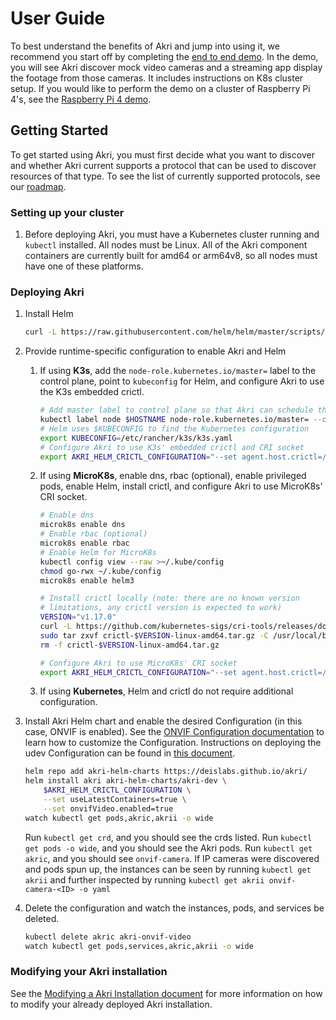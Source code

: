 # User Guide
To best understand the benefits of Akri and jump into using it, we recommend you start off by completing the [end to end demo](./end-to-end-demo.md). In the demo, you will see Akri discover mock video cameras and a streaming app display the footage from those cameras. It includes instructions on K8s cluster setup. If you would like to perform the demo on a cluster of Raspberry Pi 4's, see the [Raspberry Pi 4 demo](./rpi4-demo.md).

## Getting Started
To get started using Akri, you must first decide what you want to discover and whether Akri current supports a protocol that can be used to discover resources of that type. To see the list of currently supported protocols, see our [roadmap](./roadmap.md).

### Setting up your cluster
1. Before deploying Akri, you must have a Kubernetes cluster running and `kubectl` installed. All nodes must be Linux. All of the Akri component containers are currently built for amd64 or arm64v8, so all nodes must have one of these platforms.

### Deploying Akri
1. Install Helm
    ```sh
    curl -L https://raw.githubusercontent.com/helm/helm/master/scripts/get-helm-3 | bash
    ```
1. Provide runtime-specific configuration to enable Akri and Helm

    1. If using **K3s**, add the `node-role.kubernetes.io/master=` label to the control plane, point to `kubeconfig` for Helm, and configure Akri to use the K3s embedded crictl.
        ```sh
        # Add master label to control plane so that Akri can schedule the controller
        kubectl label node $HOSTNAME node-role.kubernetes.io/master= --overwrite=true
        # Helm uses $KUBECONFIG to find the Kubernetes configuration
        export KUBECONFIG=/etc/rancher/k3s/k3s.yaml
        # Configure Akri to use K3s' embedded crictl and CRI socket
        export AKRI_HELM_CRICTL_CONFIGURATION="--set agent.host.crictl=/usr/local/bin/crictl --set agent.host.dockerShimSock=/run/k3s/containerd/containerd.sock"
        ```
    1. If using **MicroK8s**, enable dns, rbac (optional), enable privileged pods, enable Helm, install crictl, and configure Akri to use MicroK8s' CRI socket.
        ```sh
        # Enable dns
        microk8s enable dns
        # Enable rbac (optional)
        microk8s enable rbac
        # Enable Helm for MicroK8s
        kubectl config view --raw >~/.kube/config
        chmod go-rwx ~/.kube/config
        microk8s enable helm3
        
        # Install crictl locally (note: there are no known version
        # limitations, any crictl version is expected to work)
        VERSION="v1.17.0"
        curl -L https://github.com/kubernetes-sigs/cri-tools/releases/download/$VERSION/crictl-${VERSION}-linux-amd64.tar.gz --output crictl-${VERSION}-linux-amd64.tar.gz
        sudo tar zxvf crictl-$VERSION-linux-amd64.tar.gz -C /usr/local/bin
        rm -f crictl-$VERSION-linux-amd64.tar.gz

        # Configure Akri to use MicroK8s' CRI socket
        export AKRI_HELM_CRICTL_CONFIGURATION="--set agent.host.crictl=/usr/local/bin/crictl --set agent.host.dockerShimSock=/var/snap/microk8s/common/run/containerd.sock"
        ```
    1. If using **Kubernetes**, Helm and crictl do not require additional configuration.

1. Install Akri Helm chart and enable the desired Configuration (in this case, ONVIF is enabled). See the [ONVIF Configuration documentation](./onvif-sample.md) to learn how to customize the Configuration. Instructions on deploying the udev Configuration can be found in [this document](./udev-sample.md).
    ```sh
    helm repo add akri-helm-charts https://deislabs.github.io/akri/
    helm install akri akri-helm-charts/akri-dev \
        $AKRI_HELM_CRICTL_CONFIGURATION \
        --set useLatestContainers=true \
        --set onvifVideo.enabled=true
    watch kubectl get pods,akric,akrii -o wide
    ```
    Run `kubectl get crd`, and you should see the crds listed.
    Run `kubectl get pods -o wide`, and you should see the Akri pods.
    Run `kubectl get akric`, and you should see `onvif-camera`. If IP cameras were discovered and pods spun up, the instances can be seen by running `kubectl get akrii` and further inspected by running `kubectl get akrii onvif-camera-<ID> -o yaml`
1. Delete the configuration and watch the instances, pods, and services be deleted.
    ```sh
    kubectl delete akric akri-onvif-video
    watch kubectl get pods,services,akric,akrii -o wide
    ```

### Modifying your Akri installation
See the [Modifying a Akri Installation document](./modifying-akri-installation.md) for more information on how to modify your already deployed Akri installation.
